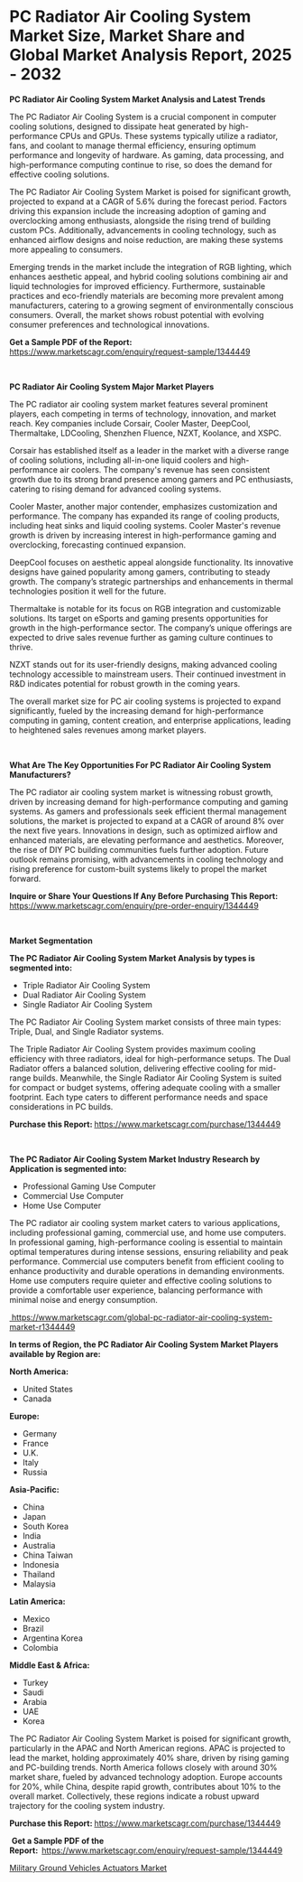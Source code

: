 <p><h1>PC Radiator Air Cooling System Market Size, Market Share and Global Market Analysis Report, 2025 - 2032</h1></p><p><strong>PC Radiator Air Cooling System Market Analysis and Latest Trends</strong></p>
<p><p>The PC Radiator Air Cooling System is a crucial component in computer cooling solutions, designed to dissipate heat generated by high-performance CPUs and GPUs. These systems typically utilize a radiator, fans, and coolant to manage thermal efficiency, ensuring optimum performance and longevity of hardware. As gaming, data processing, and high-performance computing continue to rise, so does the demand for effective cooling solutions.</p><p>The PC Radiator Air Cooling System Market is poised for significant growth, projected to expand at a CAGR of 5.6% during the forecast period. Factors driving this expansion include the increasing adoption of gaming and overclocking among enthusiasts, alongside the rising trend of building custom PCs. Additionally, advancements in cooling technology, such as enhanced airflow designs and noise reduction, are making these systems more appealing to consumers.</p><p>Emerging trends in the market include the integration of RGB lighting, which enhances aesthetic appeal, and hybrid cooling solutions combining air and liquid technologies for improved efficiency. Furthermore, sustainable practices and eco-friendly materials are becoming more prevalent among manufacturers, catering to a growing segment of environmentally conscious consumers. Overall, the market shows robust potential with evolving consumer preferences and technological innovations.</p></p>
<p><strong>Get a Sample PDF of the Report:&nbsp;</strong> <a href="https://www.marketscagr.com/enquiry/request-sample/1344449?utm_campaign=3019&utm_medium=2&utm_source=Github&utm_content=ia&utm_term=24032025&utm_id=pc-radiator-air-cooling-system">https://www.marketscagr.com/enquiry/request-sample/1344449</a></p>
<p>&nbsp;</p>
<p><strong>PC Radiator Air Cooling System Major Market Players</strong></p>
<p><p>The PC radiator air cooling system market features several prominent players, each competing in terms of technology, innovation, and market reach. Key companies include Corsair, Cooler Master, DeepCool, Thermaltake, LDCooling, Shenzhen Fluence, NZXT, Koolance, and XSPC. </p><p>Corsair has established itself as a leader in the market with a diverse range of cooling solutions, including all-in-one liquid coolers and high-performance air coolers. The company's revenue has seen consistent growth due to its strong brand presence among gamers and PC enthusiasts, catering to rising demand for advanced cooling systems.</p><p>Cooler Master, another major contender, emphasizes customization and performance. The company has expanded its range of cooling products, including heat sinks and liquid cooling systems. Cooler Master's revenue growth is driven by increasing interest in high-performance gaming and overclocking, forecasting continued expansion.</p><p>DeepCool focuses on aesthetic appeal alongside functionality. Its innovative designs have gained popularity among gamers, contributing to steady growth. The company’s strategic partnerships and enhancements in thermal technologies position it well for the future.</p><p>Thermaltake is notable for its focus on RGB integration and customizable solutions. Its target on eSports and gaming presents opportunities for growth in the high-performance sector. The company’s unique offerings are expected to drive sales revenue further as gaming culture continues to thrive.</p><p>NZXT stands out for its user-friendly designs, making advanced cooling technology accessible to mainstream users. Their continued investment in R&D indicates potential for robust growth in the coming years.</p><p>The overall market size for PC air cooling systems is projected to expand significantly, fueled by the increasing demand for high-performance computing in gaming, content creation, and enterprise applications, leading to heightened sales revenues among market players.</p></p>
<p>&nbsp;</p>
<p><strong>What Are The Key Opportunities For PC Radiator Air Cooling System Manufacturers?</strong></p>
<p><p>The PC radiator air cooling system market is witnessing robust growth, driven by increasing demand for high-performance computing and gaming systems. As gamers and professionals seek efficient thermal management solutions, the market is projected to expand at a CAGR of around 8% over the next five years. Innovations in design, such as optimized airflow and enhanced materials, are elevating performance and aesthetics. Moreover, the rise of DIY PC building communities fuels further adoption. Future outlook remains promising, with advancements in cooling technology and rising preference for custom-built systems likely to propel the market forward.</p></p>
<p><strong>Inquire or Share Your Questions If Any Before Purchasing This Report:</strong> <a href="https://www.marketscagr.com/enquiry/pre-order-enquiry/1344449?utm_campaign=3019&utm_medium=2&utm_source=Github&utm_content=ia&utm_term=24032025&utm_id=pc-radiator-air-cooling-system">https://www.marketscagr.com/enquiry/pre-order-enquiry/1344449</a></p>
<p>&nbsp;</p>
<p><strong>Market Segmentation</strong></p>
<p><strong>The PC Radiator Air Cooling System Market Analysis by types is segmented into:</strong></p>
<p><ul><li>Triple Radiator Air Cooling System</li><li>Dual Radiator Air Cooling System</li><li>Single Radiator Air Cooling System</li></ul></p>
<p><p>The PC Radiator Air Cooling System market consists of three main types: Triple, Dual, and Single Radiator systems. </p><p>The Triple Radiator Air Cooling System provides maximum cooling efficiency with three radiators, ideal for high-performance setups. The Dual Radiator offers a balanced solution, delivering effective cooling for mid-range builds. Meanwhile, the Single Radiator Air Cooling System is suited for compact or budget systems, offering adequate cooling with a smaller footprint. Each type caters to different performance needs and space considerations in PC builds.</p></p>
<p><strong>Purchase this Report:&nbsp;</strong><a href="https://www.marketscagr.com/purchase/1344449?utm_campaign=3019&utm_medium=2&utm_source=Github&utm_content=ia&utm_term=24032025&utm_id=pc-radiator-air-cooling-system">https://www.marketscagr.com/purchase/1344449</a></p>
<p>&nbsp;</p>
<p><strong>The PC Radiator Air Cooling System Market Industry Research by Application is segmented into:</strong></p>
<p><ul><li>Professional Gaming Use Computer</li><li>Commercial Use Computer</li><li>Home Use Computer</li></ul></p>
<p><p>The PC radiator air cooling system market caters to various applications, including professional gaming, commercial use, and home use computers. In professional gaming, high-performance cooling is essential to maintain optimal temperatures during intense sessions, ensuring reliability and peak performance. Commercial use computers benefit from efficient cooling to enhance productivity and durable operations in demanding environments. Home use computers require quieter and effective cooling solutions to provide a comfortable user experience, balancing performance with minimal noise and energy consumption.</p></p>
<p><a href="https://www.marketscagr.com/global-pc-radiator-air-cooling-system-market-r1344449?utm_campaign=3019&utm_medium=2&utm_source=Github&utm_content=ia&utm_term=24032025&utm_id=pc-radiator-air-cooling-system">&nbsp;https://www.marketscagr.com/global-pc-radiator-air-cooling-system-market-r1344449</a></p>
<p><strong>In terms of Region, the PC Radiator Air Cooling System Market Players available by Region are:</strong></p>
<p>
    <p> <strong> North America: </strong>
        <ul>
            <li>United States</li>
            <li>Canada</li>
        </ul>
        </p> 
    <p> <strong> Europe: </strong>
        <ul>
            <li>Germany</li>
            <li>France</li>
            <li>U.K.</li>
            <li>Italy</li>
            <li>Russia</li>
        </ul>
        </p> 
    <p> <strong> Asia-Pacific: </strong>
        <ul>
            <li>China</li>
            <li>Japan</li>
            <li>South Korea</li>
            <li>India</li>
            <li>Australia</li>
            <li>China Taiwan</li>
            <li>Indonesia</li>
            <li>Thailand</li>
            <li>Malaysia</li>
        </ul>
        </p> 
    <p> <strong> Latin America: </strong>
        <ul>
            <li>Mexico</li>
            <li>Brazil</li>
            <li>Argentina Korea</li>
            <li>Colombia</li>
        </ul>
        </p> 
    <p> <strong> Middle East & Africa: </strong>
        <ul>
            <li>Turkey</li>
            <li>Saudi</li>
            <li>Arabia</li>
            <li>UAE</li>
            <li>Korea</li>
        </ul>
    </p>
    </p>
<p><p>The PC Radiator Air Cooling System Market is poised for significant growth, particularly in the APAC and North American regions. APAC is projected to lead the market, holding approximately 40% share, driven by rising gaming and PC-building trends. North America follows closely with around 30% market share, fueled by advanced technology adoption. Europe accounts for 20%, while China, despite rapid growth, contributes about 10% to the overall market. Collectively, these regions indicate a robust upward trajectory for the cooling system industry.</p></p>
<p><strong>Purchase this Report: </strong><a href="https://www.marketscagr.com/purchase/1344449?utm_campaign=3019&utm_medium=2&utm_source=Github&utm_content=ia&utm_term=24032025&utm_id=pc-radiator-air-cooling-system">https://www.marketscagr.com/purchase/1344449</a></p>
<p>&nbsp;<strong>Get a Sample PDF of the Report:&nbsp;&nbsp;</strong><a href="https://www.marketscagr.com/enquiry/request-sample/1344449?utm_campaign=3019&utm_medium=2&utm_source=Github&utm_content=ia&utm_term=24032025&utm_id=pc-radiator-air-cooling-system">https://www.marketscagr.com/enquiry/request-sample/1344449</a></p>
<p><strong></strong></p>
<p><p><a href="https://github.com/ccreola81/Market-Research-Report-List-1/blob/main/military-ground-vehicles-actuators-market.md?utm_campaign=3019&utm_medium=2&utm_source=Github&utm_content=ia&utm_term=24032025&utm_id=pc-radiator-air-cooling-system">Military Ground Vehicles Actuators Market</a></p></p>
